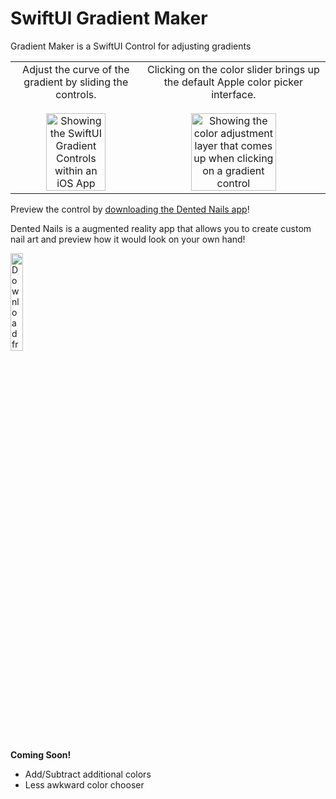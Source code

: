 # SwiftUI Gradient Maker

Gradient Maker is a SwiftUI Control for adjusting gradients

<table>
  <tr>
    <td align="center">
      Adjust the curve of the gradient by sliding the controls. <br /><br />
      <img src="https://user-images.githubusercontent.com/3518657/202859675-7d1a349a-ca25-4dd7-8a02-ca9b9798d6b6.jpg" width="70%" alt="Showing the SwiftUI Gradient Controls within an iOS App" />
    </td>
    <td align="center">
      Clicking on the color slider brings up the default Apple color picker interface.<br /><br />
      <img src="https://user-images.githubusercontent.com/3518657/202858938-92d928e7-1dd1-49b3-9ec6-03730a142709.jpg" width="70%" alt="Showing the color adjustment layer that comes up when clicking on a gradient control" />
    </td>
  </tr>
</table>

Preview the control by [downloading the Dented Nails app](https://apps.apple.com/us/app/dented-nails/id1529866818)!

Dented Nails is a augmented reality app that allows you to create custom nail art and preview how it would look on your own hand!

<a href="https://apps.apple.com/us/app/dented-nails/id1529866818"><img src="https://user-images.githubusercontent.com/3518657/202859455-7b39c8bd-3cb8-436b-ac84-4fd989a036fd.png" width="20%" alt="Download from iOS App Store Button" /></a>

**Coming Soon!**
- Add/Subtract additional colors
- Less awkward color chooser
